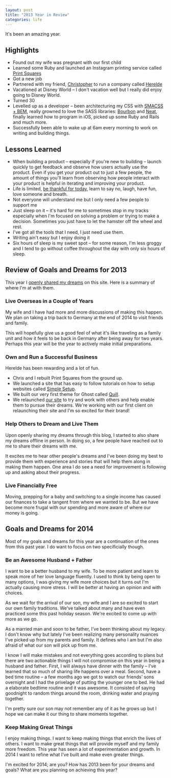 ```yaml
---
layout: post
title: "2013 Year in Review"
categories: life
---
```


It's been an amazing year.

## Highlights
- Found out my wife was pregnant with our first child
- Learned some Ruby and launched an Instagram printing service called [Print Squares][ps]
- Got a new job
- Partnered with my friend, [Christopher][chris] to run a company called [Herelde][he]
- Vacationed at Disney World &ndash; I don't vacation well but I really did enjoy going to Disney World.
- Turned 30
- Levelled up as a developer &ndash; been architecturing my CSS with [SMACSS + BEM][css], really growned to love the SASS libraries: [Bourbon][bourbon] and [Neat][neat], finally learned how to program in iOS, picked up some Ruby and Rails and much more.
- Successfully been able to wake up at 6am every morning to work on writing and building things.

## Lessons Learned
- When building a product &ndash; especially if you're new to building &ndash; launch quickly to get feedback and observe how users actually use the product. Even if you get your product out to just a few people, the amount of things you'll learn from observing how people interact with your product is helpful in iterating and improving your product.
- Life is limited, [be thankful for today][today], learn to say no, laugh, have fun, love someone and breath.
- Not everyone will understand me but I only need a few people to support me
- Just sleep on it &ndash; it's hard for me to sometimes stop in my tracks especially when I'm focused on solving a problem or trying to make a decision. Sometimes you just have to let the hamster off the wheel and rest.
- I've got all the tools that I need, I just need use them.
- Writing ain't easy but I enjoy doing it
- Six hours of sleep is my sweet spot &ndash; for some reason, I'm less groggy and I tend to go without coffee throughout the day with only six hours of sleep.

## Review of Goals and Dreams for 2013
This year I [openly shared my dreams][dreams] on this site. Here is a summary of where I'm at with them.

### Live Overseas in a Couple of Years 
My wife and I have had more and more discussions of making this happen. We plan on taking a trip back to Germany at the end of 2014 to visit friends and family.

This will hopefully give us a good feel of what it's like traveling as a family unit and how it feels to be back in Germany after being away for two years. Perhaps this year will be the year to actively make initial preparations.

### Own and Run a Successful Business
Herelde has been rewarding and a lot of fun.
- Chris and I rebuilt Print Squares from the ground up. 
- We launched a site that has easy to follow tutorials on how to setup websites called [Simple Setup][ss].
- We built our very first theme for Ghost called [Quill][quill]. 
- We relaunched [our site][he] to try and work with others and help enable them to pursue their dreams. We're working with our first client on relaunching their site and I'm so excited for their brand!

### Help Others to Dream and Live Them
Upon openly sharing my dreams through this blog, I started to also share my dreams offline in person. In doing so, a few people have reached out to me to share their dreams with me.

It excites me to hear other people's dreams and I've been doing my best to provide them with experience and stories that will help them along in making them happen. One area I do see a need for improvement is following up and asking about their progress.

### Live Financially Free
Moving, prepping for a baby and switching to a single income has caused our finances to take a tangent from where we wanted to be. But we have become more frugal with our spending and more aware of where our money is going.

## Goals and Dreams for 2014
Most of my goals and dreams for this year are a continuation of the ones from this past year. I do want to focus on two specificially though.

### Be an Awesome Husband + Father
I want to be a better husband to my wife. To be more patient and learn to speak more of her love language fluently. I used to think by being open to many options, I was giving my wife more choices but it turns out I'm actually causing more stress. I will be better at having an opinion and with choices.

As we wait for the arrival of our son, my wife and I are so excited to start our own family traditions. We've talked about many and have even practiced some this past holiday season. We're excited to come up with more as we go.

As a married man and soon to be father, I've been thinking about my legacy. I don't know why but lately I've been realizing many personality nuances I've picked up from my parents and family. It defines who I am but I'm also afraid of what our son will pick up from me.

I know I will make mistakes and not everything goes according to plans but there are two actionable things I will not compromise on this year in being a husband and father. First, I will always have dinner with the family &ndash; I've learned that so much of sharing life happens over a meal. Second, have a bed time routine &ndash; a few months ago we got to watch our friends' sons overnight and I had the privelage of putting the younger one to bed. He had a elaborate bedtime routine and it was awesome. It consisted of saying goodnight to random things around the room, drinking water and praying together.

I'm pretty sure our son may not remember any of it as he grows up but I hope we can make it our thing to share moments together.

### Keep Making Great Things
I enjoy making things. I want to keep making things that enrich the lives of others. I want to make great things that will provide myself and my family more freedom. This year has seen a lot of experimentation and growth. In 2014 I want to refine what I've built and make even greater things.

I'm excited for 2014; are you? How has 2013 been for your dreams and goals? What are you planning on achieving this year?

[chris]: https://www.twitter.com/chrisliamlai
[he]: http://www.herelde.com
[ps]: https://www.printsquares.com
[css]: https://medium.com/objects-in-space/f6f404727
[bourbon]: http://bourbon.io
[neat]: http://neat.bourbon.io
[today]: http://michaellee.co/good-day/
[dreams]: http://michaellee.co/great-year-2013/
[ss]: http://www.simplesetup.co
[quill]: http://quill.herelde.com
